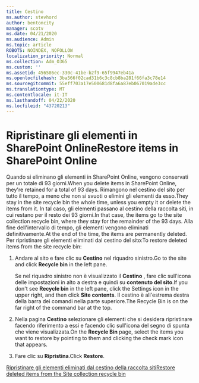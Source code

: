 ```yaml
---
title: Cestino
ms.author: stevhord
author: bentoncity
manager: scotv
ms.date: 04/21/2020
ms.audience: Admin
ms.topic: article
ROBOTS: NOINDEX, NOFOLLOW
localization_priority: Normal
ms.collection: Adm_O365
ms.custom: ''
ms.assetid: 456586ec-330c-41be-b2f9-65f9947eb41a
ms.openlocfilehash: 3ba566f02cad31b6c3c8cb8ba281f66fa3c78e14
ms.sourcegitcommit: 55eff703a17e500681d8fa6a87eb067019ade3cc
ms.translationtype: MT
ms.contentlocale: it-IT
ms.lasthandoff: 04/22/2020
ms.locfileid: "43720213"
---
```

# <a name="restore-items-in-sharepoint-online"></a><span data-ttu-id="570ab-102">Ripristinare gli elementi in SharePoint Online</span><span class="sxs-lookup"><span data-stu-id="570ab-102">Restore items in SharePoint Online</span></span>

<span data-ttu-id="570ab-103">Quando si eliminano gli elementi in SharePoint Online, vengono conservati per un totale di 93 giorni.</span><span class="sxs-lookup"><span data-stu-id="570ab-103">When you delete items in SharePoint Online, they're retained for a total of 93 days.</span></span> <span data-ttu-id="570ab-104">Rimangono nel cestino del sito per tutto il tempo, a meno che non si svuoti o elimini gli elementi da esso.</span><span class="sxs-lookup"><span data-stu-id="570ab-104">They stay in the site recycle bin the whole time, unless you empty it or delete the items from it.</span></span> <span data-ttu-id="570ab-105">In tal caso, gli elementi passano al cestino della raccolta siti, in cui restano per il resto dei 93 giorni.</span><span class="sxs-lookup"><span data-stu-id="570ab-105">In that case, the items go to the site collection recycle bin, where they stay for the remainder of the 93 days.</span></span> <span data-ttu-id="570ab-106">Alla fine dell'intervallo di tempo, gli elementi vengono eliminati definitivamente.</span><span class="sxs-lookup"><span data-stu-id="570ab-106">At the end of the time, the items are permanently deleted.</span></span> <span data-ttu-id="570ab-107">Per ripristinare gli elementi eliminati dal cestino del sito:</span><span class="sxs-lookup"><span data-stu-id="570ab-107">To restore deleted items from the site recycle bin:</span></span>
  
1. <span data-ttu-id="570ab-108">Andare al sito e fare clic su **Cestino** nel riquadro sinistro.</span><span class="sxs-lookup"><span data-stu-id="570ab-108">Go to the site and click **Recycle bin** in the left pane.</span></span> 
    
    <span data-ttu-id="570ab-109">Se nel riquadro sinistro non è visualizzato il **Cestino** , fare clic sull'icona delle impostazioni in alto a destra e quindi su **contenuto del sito**.</span><span class="sxs-lookup"><span data-stu-id="570ab-109">If you don't see **Recycle bin** in the left pane, click the Settings icon in the upper right, and then click **Site contents**.</span></span> <span data-ttu-id="570ab-110">Il cestino è all'estrema destra della barra dei comandi nella parte superiore.</span><span class="sxs-lookup"><span data-stu-id="570ab-110">The Recycle Bin is on the far right of the command bar at the top.</span></span>
    
2. <span data-ttu-id="570ab-111">Nella pagina **Cestino** selezionare gli elementi che si desidera ripristinare facendo riferimento a essi e facendo clic sull'icona del segno di spunta che viene visualizzata.</span><span class="sxs-lookup"><span data-stu-id="570ab-111">On the **Recycle Bin** page, select the items you want to restore by pointing to them and clicking the check mark icon that appears.</span></span> 
    
3. <span data-ttu-id="570ab-112">Fare clic su **Ripristina**.</span><span class="sxs-lookup"><span data-stu-id="570ab-112">Click **Restore**.</span></span>
    
[<span data-ttu-id="570ab-113">Ripristinare gli elementi eliminati dal cestino della raccolta siti</span><span class="sxs-lookup"><span data-stu-id="570ab-113">Restore deleted items from the Site collection recycle bin</span></span>](https://go.microsoft.com/fwlink/?linkid=866439)
  

